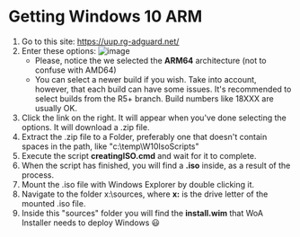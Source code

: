 ﻿# Getting Windows 10 ARM

1. Go to this site: <https://uup.rg-adguard.net/>
2. Enter these options:
![image](https://user-images.githubusercontent.com/3109851/51803240-f5528780-2252-11e9-92e8-2d80169e1131.png)
    * Please, notice the we selected the **ARM64** architecture (not to confuse with AMD64)
    * You can select a newer build if you wish. Take into account, however, that each build can have some issues. It's recommended to select builds from the R5+ branch. Build numbers like 18XXX are usually OK.
3. Click the link on the right. It will appear when you've done selecting the options. It will download a .zip file.
4. Extract the .zip file to a Folder, preferably one that doesn't contain spaces in the path, like "c:\temp\W10IsoScripts"
5. Execute the script **creatingISO.cmd** and wait for it to complete.
6. When the script has finished, you will find a **.iso** inside, as a result of the process.
7. Mount the .iso file with Windows Explorer by double clicking it.
8. Navigate to the folder x:\sources, where **x:** is the drive letter of the mounted .iso file.
9. Inside this "sources" folder you will find the **install.wim** that WoA Installer needs to deploy Windows 😃